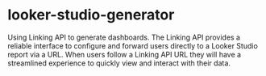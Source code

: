 # looker-studio-generator
Using Linking API to generate dashboards. The Linking API provides a reliable interface to configure and forward users directly to a Looker Studio report via a URL. When users follow a Linking API URL they will have a streamlined experience to quickly view and interact with their data.
